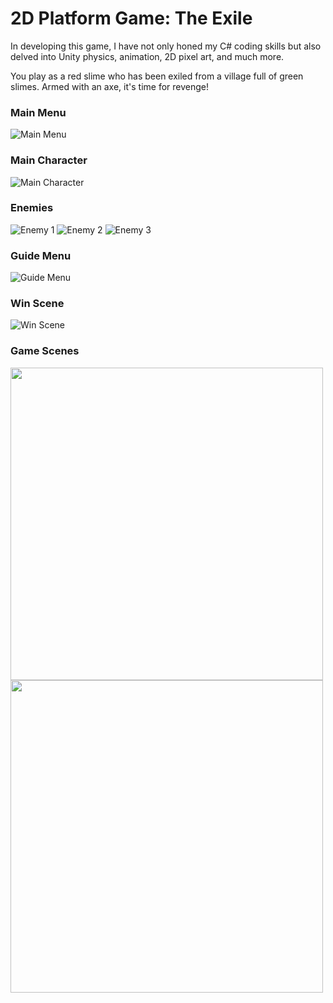 # 2D Platform Game: The Exile

In developing this game, I have not only honed my C# coding skills but also delved into Unity physics, animation, 2D pixel art, and much more.

You play as a red slime who has been exiled from a village full of green slimes. Armed with an axe, it's time for revenge!

### Main Menu

![Main Menu](https://github.com/5yamach5/TheExile/assets/163719893/45b33fca-ba3a-47ce-a121-72ed7a24f0cf)

### Main Character

![Main Character](https://github.com/5yamach5/TheExile/assets/163719893/6fa69dd1-c757-401c-a4c1-94c7262fdb78)

### Enemies

![Enemy 1](https://github.com/5yamach5/TheExile/assets/163719893/4b0bb9e5-1ef9-4373-bd8e-ad00ff650510)
![Enemy 2](https://github.com/5yamach5/TheExile/assets/163719893/e443344d-8f9a-4fdc-8106-22e5259c85b3)
![Enemy 3](https://github.com/5yamach5/TheExile/assets/163719893/00f46a0c-c1bb-4f8c-bd11-655d1b08bfee)

### Guide Menu

![Guide Menu](https://github.com/5yamach5/TheExile/assets/163719893/e0cf058e-1e8d-4938-9241-667b6dfd17b2)

### Win Scene

![Win Scene](https://github.com/5yamach5/TheExile/assets/163719893/13a34da2-c876-484c-a7a0-a39856eb17d6)

### Game Scenes

<p float="left">
  <img src="https://github.com/5yamach5/TheExile/assets/163719893/448195a3-4836-4023-93a9-193a1f3f3f61" width="500" />
  <img src="https://github.com/5yamach5/TheExile/assets/163719893/6d7c4d84-ec25-488a-b9c0-c9649591fc21" width="500" />
</p>
